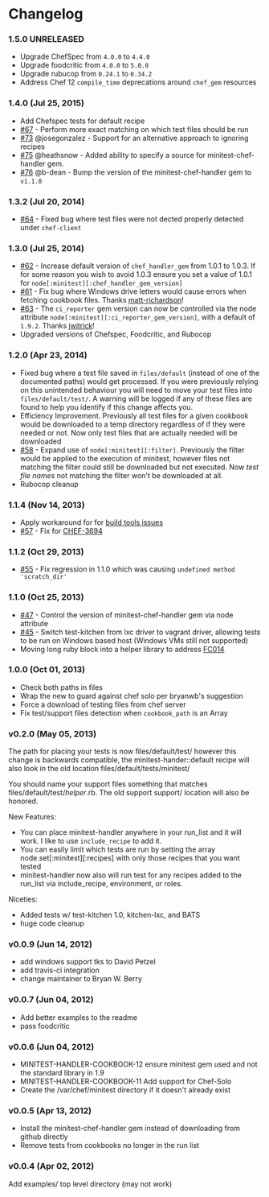 Changelog
=====
### 1.5.0 UNRELEASED
* Upgrade ChefSpec from `4.0.0` to `4.4.0`
* Upgrade foodcritic from `4.0.0` to `5.0.0`
* Upgrade rubucop from `0.24.1` to `0.34.2`
* Address Chef 12 `compile_time` deprecations around `chef_gem` resources

### 1.4.0 (Jul 25, 2015)
* Add Chefspec tests for default recipe
* [#67](https://github.com/btm/minitest-handler-cookbook/issues/67) -
  Perform more exact matching on which test files should be run
* [#73](https://github.com/btm/minitest-handler-cookbook/pull/73) @josegonzalez -
  Support for an alternative approach to ignoring recipes
* [#75](https://github.com/btm/minitest-handler-cookbook/pull/75) @heathsnow -
  Added ability to specify a source for minitest-chef-handler gem.
* [#76](https://github.com/btm/minitest-handler-cookbook/pull/76) @b-dean -
  Bump the version of the minitest-chef-handler gem to `v1.1.0`

### 1.3.2 (Jul 20, 2014)
* [#64](https://github.com/btm/minitest-handler-cookbook/issues/62) -
  Fixed bug where test files were not dected properly detected under `chef-client`
### 1.3.0 (Jul 25, 2014)
* [#62](https://github.com/btm/minitest-handler-cookbook/issues/62) -
  Increase default version of `chef_handler_gem` from 1.0.1 to 1.0.3. If for some reason
  you wish to avoid 1.0.3 ensure you set a value of 1.0.1 for `node[:minitest][:chef_handler_gem_version]`
* [#61](https://github.com/btm/minitest-handler-cookbook/pull/61) -
  Fix bug where Windows drive letters would cause errors when fetching cookbook files.
  Thanks [matt-richardson](https://github.com/matt-richardson)!
* [#63](https://github.com/btm/minitest-handler-cookbook/pull/63) -
  The `ci_reporter` gem version can now be controlled via the node attribute
  `node[:minitest][:ci_reporter_gem_version]`, with a default of `1.9.2`.
  Thanks [jwitrick](https://github.com/jwitrick)!
* Upgraded versions of Chefspec, Foodcritic, and Rubocop

### 1.2.0 (Apr 23, 2014)
* Fixed bug where a test file saved in `files/default` (instead of one of the documented
  paths) would get processed. If you were previously relying on this unintended
  behaviour you will need to move your test files into `files/default/test/`.
  A warning will be logged if any of these files are found to help you identify
  if this change affects you.
* Efficiency Improvement. Previously all test files for a given cookbook would be downloaded
  to a temp directory regardless of if they were needed or not. Now only test files that
  are actually needed will be downloaded
* [#58](https://github.com/btm/minitest-handler-cookbook/issues/58) -
  Expand use of `node[:minitest][:filter]`. Previously the filter would be
  applied to the execution of minitest, however files not matching the filter could
  still be downloaded but not executed. Now *test file names* not matching the filter
  won't be downloaded at all.
* Rubocop cleanup


### 1.1.4 (Nov 14, 2013)
* Apply workaround for for [build tools issues](http://lists.opscode.com/sympa/arc/chef/2013-11/msg00011.html)
* [#57](https://github.com/btm/minitest-handler-cookbook/pull/57) -
  Fix for [CHEF-3694](https://tickets.opscode.com/browse/CHEF-3694)

### 1.1.2 (Oct 29, 2013)

* [#55](https://github.com/btm/minitest-handler-cookbook/pull/55) -
  Fix regression in 1.1.0 which was causing `undefined method 'scratch_dir'`

### 1.1.0 (Oct 25, 2013)

* [#47](https://github.com/btm/minitest-handler-cookbook/issues/47) -
  Control the version of minitest-chef-handler gem via node attribute
* [#45](https://github.com/btm/minitest-handler-cookbook/issues/45) -
  Switch test-kitchen from lxc driver to vagrant driver, allowing tests
  to be run on Windows based host (Windows VMs still not supported)
* Moving long ruby block into a helper library to address
  [FC014](http://acrmp.github.io/foodcritic/#FC014)

### 1.0.0 (Oct 01, 2013)

* Check both paths in files
* Wrap the new to guard against chef solo per bryanwb's suggestion
* Force a download of testing files from chef server
* Fix test/support files detection when `cookbook_path` is an Array

### v0.2.0 (May 05, 2013)

The path for placing your tests is now files/default/test/ however
this change is backwards compatible, the minitest-hander::default
recipe will also look in the old location
files/default/tests/minitest/

You should name your support files something that matches
files/default/test/*helper*.rb. The old support support/ location will
also be honored.

New Features:
* You can place minitest-handler anywhere in your run_list and it will
work. I like to use `include_recipe` to add it.
* You can easily limit which tests are run by setting the array
node.set[:minitest][:recipes]  with only those recipes that you want
tested
* minitest-handler now also will run test for any recipes added to the
run_list via include_recipe, environment, or roles.

Niceties:
* Added tests w/ test-kitchen 1.0, kitchen-lxc, and BATS
* huge code cleanup

### v0.0.9 (Jun 14, 2012)

* add windows support tks to David Petzel
* add travis-ci integration
* change maintainer to Bryan W. Berry


### v0.0.7 (Jun 04, 2012)

* Add better examples to the readme
* pass foodcritic

### v0.0.6 (Jun 04, 2012)

* MINITEST-HANDLER-COOKBOOK-12 ensure minitest gem used and not the standard library in 1.9
* MINITEST-HANDLER-COOKBOOK-11 Add support for Chef-Solo
* Create the /var/chef/minitest directory if it doesn't already exist


### v0.0.5 (Apr 13, 2012)

* Install the minitest-chef-handler gem instead of downloading from github directly
* Remove tests from cookbooks no longer in the run list

### v0.0.4 (Apr 02, 2012)

Add examples/ top level directory (may not work)
